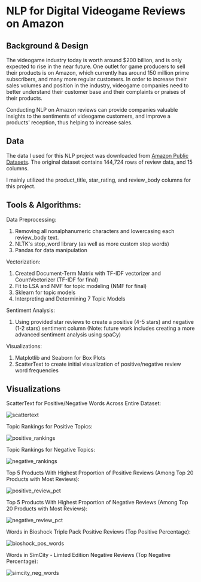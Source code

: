 # NLP for Digital Videogame Reviews on Amazon

## Background & Design
The videogame industry today is worth around $200 billion, and is only expected to rise in the near future. One outlet for game producers to sell their products is on Amazon, which currently has around 150 million prime subscribers, and many more regular customers. In order to increase their sales volumes and position in the industry, videogame companies need to better understand their customer base and their complaints or praises of their products.

Conducting NLP on Amazon reviews can provide companies valuable insights to the sentiments of videogame customers, and improve a products' reception, thus helping to increase sales.

## Data
The data I used for this NLP project was downloaded from [Amazon Public Datasets](https://s3.amazonaws.com/amazon-reviews-pds/readme.html). The original dataset contains 144,724 rows of review data, and 15 columns.

I mainly utilized the product_title, star_rating, and review_body columns for this project.


## Tools & Algorithms:

Data Preprocessing:
1. Removing all nonalphanumeric characters and lowercasing each review_body text.
2. NLTK's stop_word library (as well as more custom stop words)
3. Pandas for data manipulation

Vectorization:
1. Created Document-Term Matrix with TF-IDF vectorizer and CountVectorizer (TF-IDF for final)
2. Fit to LSA and NMF for topic modeling (NMF for final)
3. Sklearn for topic models
3. Interpreting and Determining 7 Topic Models

Sentiment Analysis:
1. Using provided star reviews to create a positive (4-5 stars) and negative (1-2 stars) sentiment column (Note: future work includes creating a more advanced sentiment analysis using spaCy)

Visualizations:
1. Matplotlib and Seaborn for Box Plots
2. ScatterText to create initial visualization of positive/negative review word frequencies

## Visualizations
ScatterText for Positive/Negative Words Across Entire Dataset:

![scattertext](https://github.com/Jason-HKim/NLP_Project/blob/master/Visualizations/scattertest_visualization_simple_sentiment_analysis.png)


Topic Rankings for Positive Topics:

![positive_rankings](https://github.com/Jason-HKim/NLP_Project/blob/master/Visualizations/positive_reviews_topics.png)


Topic Rankings for Negative Topics:

![negative_rankings](https://github.com/Jason-HKim/NLP_Project/blob/master/Visualizations/negative_reviews_topics.png)


Top 5 Products With Highest Proportion of Positive Reviews (Among Top 20 Products with Most Reviews):

![positive_review_pct](https://github.com/Jason-HKim/NLP_Project/blob/master/Visualizations/top_5_highest_pos_pct.png)


Top 5 Products With Highest Proportion of Negative Reviews (Among Top 20 Products with Most Reviews):

![negative_review_pct](https://github.com/Jason-HKim/NLP_Project/blob/master/Visualizations/top_5_highest_neg_pct.png)


Words in Bioshock Triple Pack Positive Reviews (Top Positive Percentage):

![bioshock_pos_words](https://github.com/Jason-HKim/NLP_Project/blob/master/Visualizations/pos_review_words_bioshock.png)


Words in SimCity - Limted Edition Negative Reviews (Top Negative Percentage):

![simcity_neg_words](https://github.com/Jason-HKim/NLP_Project/blob/master/Visualizations/neg_review_words_simcity.png)


